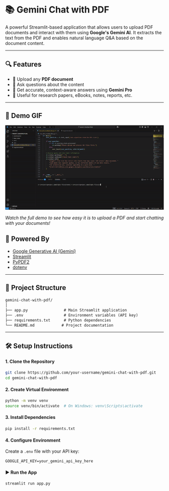 # 📚 Gemini Chat with PDF
A powerful Streamlit-based application that allows users to upload PDF documents and interact with them using **Google's Gemini AI**. It extracts the text from the PDF and enables natural language Q&A based on the document content.

---

## 🔍 Features
- 📄 Upload any **PDF document**
- 💬 Ask questions about the content
- 🤖 Get accurate, context-aware answers using **Gemini Pro**
- 🧠 Useful for research papers, eBooks, notes, reports, etc.

---

## 🎥 Demo GIF

![Demo](https://github.com/chinmay-pardeshi/gemini-chat-with-pdf/blob/main/demo/Chatwithpdf-gif.gif)

*Watch the full demo to see how easy it is to upload a PDF and start chatting with your documents!*




## 🧠 Powered By
- [Google Generative AI (Gemini)](https://ai.google.dev/)
- [Streamlit](https://streamlit.io/)
- [PyPDF2](https://pypi.org/project/PyPDF2/)
- [dotenv](https://pypi.org/project/python-dotenv/)

---

## 📁 Project Structure
```
gemini-chat-with-pdf/
│
├── app.py                # Main Streamlit application
├── .env                  # Environment variables (API key)
├── requirements.txt      # Python dependencies
└── README.md            # Project documentation
```

---

## 🛠️ Setup Instructions

#### 1. Clone the Repository
```bash
git clone https://github.com/your-username/gemini-chat-with-pdf.git
cd gemini-chat-with-pdf
```

#### 2. Create Virtual Environment
```bash
python -m venv venv
source venv/bin/activate  # On Windows: venv\Scripts\activate
```

#### 3. Install Dependencies
```bash
pip install -r requirements.txt
```

#### 4. Configure Environment
Create a `.env` file with your API key:
```
GOOGLE_API_KEY=your_gemini_api_key_here
```

#### ▶️ Run the App
```bash
streamlit run app.py
```
